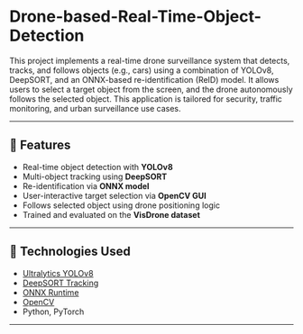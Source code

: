 # Drone-based-Real-Time-Object-Detection

This project implements a real-time drone surveillance system that detects, tracks, and follows objects (e.g., cars) using a combination of YOLOv8, DeepSORT, and an ONNX-based re-identification (ReID) model. It allows users to select a target object from the screen, and the drone autonomously follows the selected object. This application is tailored for security, traffic monitoring, and urban surveillance use cases.

---

## 🚀 Features

- Real-time object detection with **YOLOv8**
- Multi-object tracking using **DeepSORT**
- Re-identification via **ONNX model**
- User-interactive target selection via **OpenCV GUI**
- Follows selected object using drone positioning logic
- Trained and evaluated on the **VisDrone dataset**

---

## 🧠 Technologies Used

- [Ultralytics YOLOv8](https://docs.ultralytics.com)
- [DeepSORT Tracking](https://github.com/nwojke/deep_sort)
- [ONNX Runtime](https://onnxruntime.ai)
- [OpenCV](https://opencv.org/)
- Python, PyTorch

---

